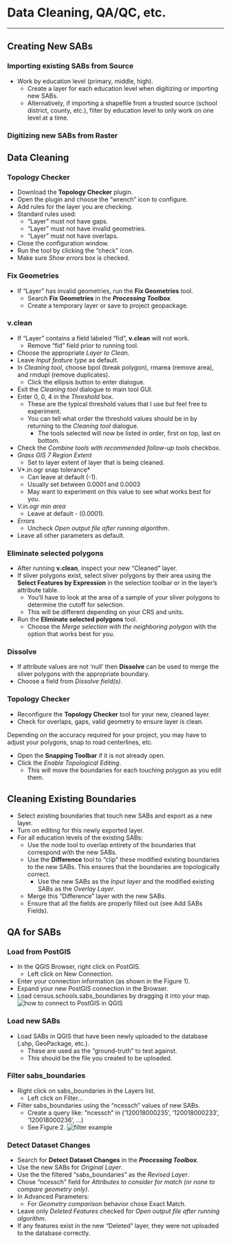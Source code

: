 
# Data Cleaning, QA/QC, etc.

---

## Creating New SABs


### Importing existing SABs from Source

-	Work by education level (primary, middle, high).
	-	Create a layer for each education level when digitizing or importing new SABs.
	-	Alternatively, if importing a shapefile from a trusted source (school district, county, etc.), filter by education level to only work on one level at a time.

### Digitizing new SABs from Raster


## Data Cleaning 


### Topology Checker

- Download the **Topology Checker** plugin.
- Open the plugin and choose the “wrench” icon to configure.
- Add rules for the layer you are checking.
- Standard rules used:
	- “Layer” must not have gaps.
	- “Layer” must not have invalid geometries.
	- “Layer” must not have overlaps.
- Close the configuration window.
- Run the tool by clicking the “check” icon.
- Make sure *Show errors* box is checked.

### Fix Geometries

- If “Layer” has invalid geometries, run the **Fix Geometries** tool.
	- Search **Fix Geometries** in the ***Processing Toolbox***.
	- Create a temporary layer or save to project geopackage.

### v.clean

- If “Layer” contains a field labeled “fid”, **v.clean** will not work.
	- Remove “fid” field prior to running tool.
- Choose the appropriate *Layer to Clean*.
- Leave *Input feature type* as default.
- In *Cleaning tool*, choose bpol (break polygon), rmarea (remove area), and rmdupl (remove duplicates).
	- Click the ellipsis button to enter dialogue. 
- Exit the *Cleaning tool* dialogue to main tool GUI.
- Enter 0, 0, 4 in the *Threshold* box.
	- These are the typical threshold values that I use but feel free to experiment.
	- You can tell what order the threshold values should be in by returning to the *Cleaning tool* dialogue.
		- The tools selected will now be listed in order, first on top, last on bottom.
- Check the *Combine tools with recommended follow-up tools* checkbox.
- *Grass GIS 7 Region Extent*
	- Set to layer extent of layer that is being cleaned.
- V*.in.ogr snap tolerance*
	- Can leave at default (-1).
	- Usually set between 0.0001 and 0.0003
	- May want to experiment on this value to see what works best for you.
- *V.in.ogr min area*
	- Leave at default - (0.0001).
- *Errors*
	- Uncheck *Open output file after running algorithm*.
- Leave all other parameters as default.

### Eliminate selected polygons

- After running **v.clean**, inspect your new “Cleaned” layer.
- If sliver polygons exist, select sliver polygons by their area using the **Select Features by Expression** in the selection toolbar or in the layer’s attribute table.
	- You’ll have to look at the area of a sample of your sliver polygons to determine the cutoff for selection.
	- This will be different depending on your CRS and units.
- Run the **Eliminate selected polygons** tool.
	- Choose the *Merge selection with the neighboring polygon* with the option that works best for you.

### Dissolve

- If attribute values are not ‘null’ then **Dissolve** can be used to merge the sliver polygons with the appropriate boundary.
- Choose a field from *Dissolve field(s)*.

### Topology Checker

- Reconfigure the **Topology Checker** tool for your new, cleaned layer.
- Check for overlaps, gaps, valid geometry to ensure layer is clean.

Depending on the accuracy required for your project, you may have to adjust your polygons, snap to road centerlines, etc.
- Open the **Snapping Toolbar** if it is not already open.
- Click the *Enable Topological Editing*.
	- This will move the boundaries for each touching polygon as you edit them.


## Cleaning Existing Boundaries


- Select existing boundaries that touch new SABs and export as a new layer.
- Turn on editing for this newly exported layer.
- For all education levels of the existing SABs:
	- Use the node tool to overlap entirety of the boundaries that correspond with the new SABs.
	- Use the **Difference** tool to “clip” these modified existing boundaries to the new SABs. This ensures that the boundaries are topologically correct.
		- Use the new SABs as the *Input layer* and the modified existing SABs as the *Overlay Layer*.
	- Merge this “Difference” layer with the new SABs.
	- Ensure that all the fields are properly filled out (see Add SABs Fields).


## QA for SABs


### Load from PostGIS

- In the QGIS Browser, right click on PostGIS.
	- Left click on New Connection.
- Enter your connection information (as shown in the Figure 1).
- Expand your new PostGIS connection in the Browser.
- Load census.schools.sabs_boundaries by dragging it into your map.
![how to connect to PostGIS in QGIS](https://github.com/greg-alliger/greg-alliger/blob/main/postgis_connect.png "Connect to PostGIS")

### Load new SABs

- Load SABs in QGIS that have been newly uploaded to the database (.shp, GeoPackage, etc.).
	- These are used as the “ground-truth” to test against.
	- This should be the file you created to be uploaded.

### Filter sabs_boundaries

- Right click on sabs_boundaries in the Layers list.
	- Left click on Filter…
- Filter sabs_boundaries using the “ncessch” values of new SABs.
	- Create a query like:
				“ncessch” in (‘120018000235’, ‘120018000233’, ‘120018000236’, …)
	- See Figure 2.
![filter example](https://github.com/greg-alliger/greg-alliger/blob/main/filter.png "This is how we filter")


### Detect Dataset Changes

- Search for **Detect Dataset Changes** in the ***Processing Toolbox***.
- Use the new SABs for *Original Layer*.
- Use the the filtered “sabs_boundaries” as the *Revised Layer*.
- Chose “ncessch” field for *Attributes to consider for match (or none to compare geometry only)*.
- In Advanced Parameters:
	- For *Geometry comparison* behavior chose Exact Match.
- Leave only *Deleted Features* checked for *Open output file after running algorithm*.
- If any features exist in the new “Deleted” layer, they were not uploaded to the database correctly.
